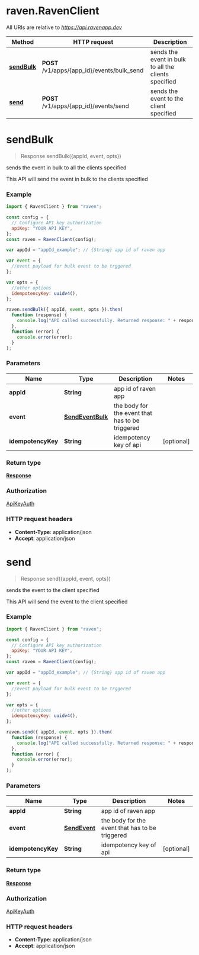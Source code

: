 # raven.RavenClient

All URIs are relative to *https://api.ravenapp.dev*

| Method                                  | HTTP request                                | Description                                          |
| --------------------------------------- | ------------------------------------------- | ---------------------------------------------------- |
| [**sendBulk**](RavenClient.md#sendBulk) | **POST** /v1/apps/{app_id}/events/bulk_send | sends the event in bulk to all the clients specified |
| [**send**](RavenClient.md#send)         | **POST** /v1/apps/{app_id}/events/send      | sends the event to the client specified              |

<a name="sendBulk"></a>

# **sendBulk**

> Response sendBulk({appId, event, opts})

sends the event in bulk to all the clients specified

This API will send the event in bulk to the clients specified

### Example

```javascript
import { RavenClient } from "raven";

const config = {
  // Configure API key authorization
  apiKey: "YOUR API KEY",
};
const raven = RavenClient(config);

var appId = "appId_example"; // {String} app id of raven app

var event = {
  //event payload for bulk event to be trggered
};

var opts = {
  //other options
  idempotencyKey: uuidv4(),
};

raven.sendBulk({ appId, event, opts }).then(
  function (response) {
    console.log("API called successfully. Returned response: " + response);
  },
  function (error) {
    console.error(error);
  }
);
```

### Parameters

| Name               | Type                                  | Description                                     | Notes      |
| ------------------ | ------------------------------------- | ----------------------------------------------- | ---------- |
| **appId**          | **String**                            | app id of raven app                             |
| **event**          | [**SendEventBulk**](SendEventBulk.md) | the body for the event that has to be triggered |
| **idempotencyKey** | **String**                            | idempotency key of api                          | [optional] |

### Return type

[**Response**](Response.md)

### Authorization

[ApiKeyAuth](../README.md#ApiKeyAuth)

### HTTP request headers

- **Content-Type**: application/json
- **Accept**: application/json

<a name="send"></a>

# **send**

> Response send({appId, event, opts})

sends the event to the client specified

This API will send the event to the client specified

### Example

```javascript
import { RavenClient } from "raven";

const config = {
  // Configure API key authorization
  apiKey: "YOUR API KEY",
};
const raven = RavenClient(config);

var appId = "appId_example"; // {String} app id of raven app

var event = {
  //event payload for bulk event to be trggered
};

var opts = {
  //other options
  idempotencyKey: uuidv4(),
};

raven.send({ appId, event, opts }).then(
  function (response) {
    console.log("API called successfully. Returned response: " + response);
  },
  function (error) {
    console.error(error);
  }
);
```

### Parameters

| Name               | Type                          | Description                                     | Notes      |
| ------------------ | ----------------------------- | ----------------------------------------------- | ---------- |
| **appId**          | **String**                    | app id of raven app                             |
| **event**          | [**SendEvent**](SendEvent.md) | the body for the event that has to be triggered |
| **idempotencyKey** | **String**                    | idempotency key of api                          | [optional] |

### Return type

[**Response**](Response.md)

### Authorization

[ApiKeyAuth](../README.md#ApiKeyAuth)

### HTTP request headers

- **Content-Type**: application/json
- **Accept**: application/json
